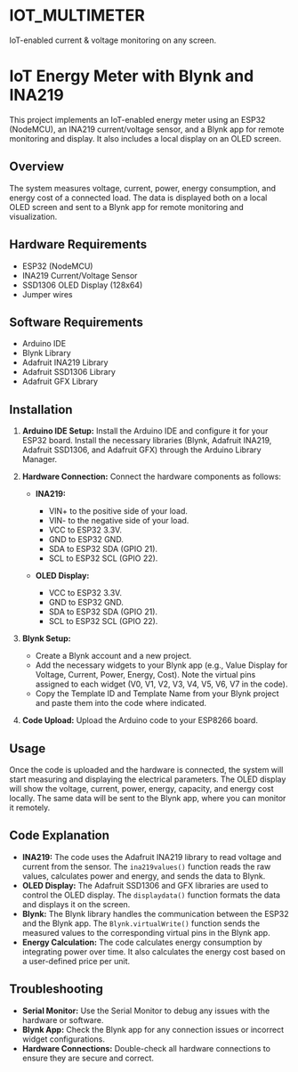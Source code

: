 # IOT_MULTIMETER
IoT-enabled current &amp; voltage monitoring on any screen.

# IoT Energy Meter with Blynk and INA219

This project implements an IoT-enabled energy meter using an ESP32 (NodeMCU), an INA219 current/voltage sensor, and a Blynk app for remote monitoring and display.  It also includes a local display on an OLED screen.

## Overview

The system measures voltage, current, power, energy consumption, and energy cost of a connected load.  The data is displayed both on a local OLED screen and sent to a Blynk app for remote monitoring and visualization.

## Hardware Requirements

* ESP32 (NodeMCU)
* INA219 Current/Voltage Sensor
* SSD1306 OLED Display (128x64)
* Jumper wires

## Software Requirements

* Arduino IDE
* Blynk Library
* Adafruit INA219 Library
* Adafruit SSD1306 Library
* Adafruit GFX Library

## Installation

1. **Arduino IDE Setup:** Install the Arduino IDE and configure it for your ESP32 board.  Install the necessary libraries (Blynk, Adafruit INA219, Adafruit SSD1306, and Adafruit GFX) through the Arduino Library Manager.

2. **Hardware Connection:** Connect the hardware components as follows:

   * **INA219:**
     * VIN+ to the positive side of your load.
     * VIN- to the negative side of your load.
     * VCC to ESP32 3.3V.
     * GND to ESP32 GND.
     * SDA to ESP32 SDA (GPIO 21).
     * SCL to ESP32 SCL (GPIO 22).

   * **OLED Display:**
     * VCC to ESP32 3.3V.
     * GND to ESP32 GND.
     * SDA to ESP32 SDA (GPIO 21).
     * SCL to ESP32 SCL (GPIO 22).

3. **Blynk Setup:**
   * Create a Blynk account and a new project.
   * Add the necessary widgets to your Blynk app (e.g., Value Display for Voltage, Current, Power, Energy, Cost).  Note the virtual pins assigned to each widget (V0, V1, V2, V3, V4, V5, V6, V7 in the code).
   * Copy the Template ID and Template Name from your Blynk project and paste them into the code where indicated.

4. **Code Upload:** Upload the Arduino code to your ESP8266 board.

## Usage

Once the code is uploaded and the hardware is connected, the system will start measuring and displaying the electrical parameters.  The OLED display will show the voltage, current, power, energy, capacity, and energy cost locally.  The same data will be sent to the Blynk app, where you can monitor it remotely.

## Code Explanation

* **INA219:** The code uses the Adafruit INA219 library to read voltage and current from the sensor.  The `ina219values()` function reads the raw values, calculates power and energy, and sends the data to Blynk.
* **OLED Display:** The Adafruit SSD1306 and GFX libraries are used to control the OLED display. The `displaydata()` function formats the data and displays it on the screen.
* **Blynk:** The Blynk library handles the communication between the ESP32 and the Blynk app. The `Blynk.virtualWrite()` function sends the measured values to the corresponding virtual pins in the Blynk app.
* **Energy Calculation:** The code calculates energy consumption by integrating power over time.  It also calculates the energy cost based on a user-defined price per unit.

## Troubleshooting

* **Serial Monitor:** Use the Serial Monitor to debug any issues with the hardware or software.
* **Blynk App:** Check the Blynk app for any connection issues or incorrect widget configurations.
* **Hardware Connections:** Double-check all hardware connections to ensure they are secure and correct.


